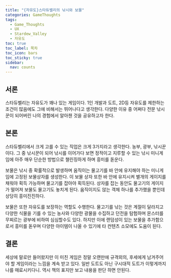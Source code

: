 ```yaml
---
title: "{자유도}스타듀벨리의 낚시와 보물"
categories: GameThoughts
tags:
  - Game_Thoughts
  - UX
  - Stardew_Valley
  - 자유도
toc: true
toc_label: 목차
toc_icon: bars
toc_sticky: true
sidebar:
  nav: counts
---
```

## 서론
스타듀벨리는 자유도가 꽤나 있는 게임이다. 1인 개발과 도트, 2D등 자유도를 제한하는 조건이 많음에도 그에 비해서는 뛰어나다고 생각한다. 다양한 이유 중 어쩌다 전문 낚시꾼이 되어버린 나의 경험에서 알아챈 것을 공유하고자 한다.

## 본론
스타듀벨리에서 크게 고를 수 있는 직업은 크게 3가지라고 생각한다. 농부, 광부, 낚시꾼이다. 그 중 낚시꾼이 되어 낚시를 이어가다 보면 정적이고 지루할 수 있는 낚시 미니게임에 아주 매우 단순한 방법으로 챌린징하게 하며 흥미를 돋운다.

보물은 낚시 중 확률적으로 발생하며 움직이는 물고기를 바 안에 유지해야 하는 미니게임에 고정된 보물상자를 생성한다. 이 보물 상자 또한 바 안에 유지시켜 별개의 게이지를 채워야 획득 가능하며 물고기를 잡아야 획득된다. 상자를 잡는 동안도 물고기의 게이지가 떨어져 보물도 물고기도 놓치게 된다. 움직이지도 않는 객체 하나를 추가했을 뿐인데 상당히 흥미진진하다.

보물은 또한 자유도를 보장하는 역할도 수행한다. 물고기를 낚는 것은 계절이 달라지고 다양한 식물을 기를 수 있는 농사와 다양한 광물을 수집하고 던전을 탐험하며 몬스터를 무찌르는 광부에 비하여 심심할수도 있다. 하지만 이에 랜덤성이 있는 보물을 추가함으로서 흥미를 돋우며 다양한 아이템이 나올 수 있기에 타 컨텐츠 소모에도 도움이 된다.

## 결론
세상에 말로만 들어왔지만 이 미친 게임은 정말 오랜만에 규격외의, 후세에게 남겨주어야 할 게임이라는 느낌을 계속 받고 있다. 일반 도트도 아닌 구시대적 도트가 이렇게까지 나를 매료시키다니. 역시 책의 표지만 보고 내용을 판단 하면 안된다.
